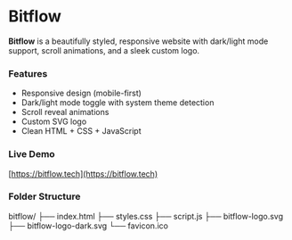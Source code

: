 # Bitflow

**Bitflow** is a beautifully styled, responsive website with dark/light mode support, scroll animations, and a sleek custom logo.

### Features

- Responsive design (mobile-first)
- Dark/light mode toggle with system theme detection
- Scroll reveal animations
- Custom SVG logo
- Clean HTML + CSS + JavaScript

### Live Demo

[https://bitflow.tech](https://bitflow.tech)

### Folder Structure
bitflow/
├── index.html
├── styles.css
├── script.js
├── bitflow-logo.svg
├── bitflow-logo-dark.svg
└── favicon.ico
